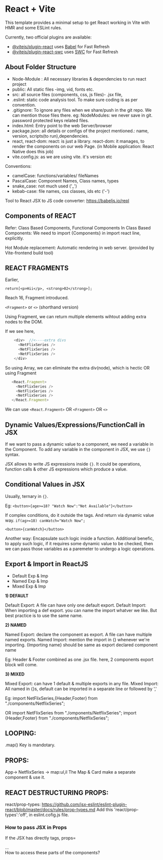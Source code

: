 # React + Vite

This template provides a minimal setup to get React working in Vite with HMR and some ESLint rules.

Currently, two official plugins are available:

- [@vitejs/plugin-react](https://github.com/vitejs/vite-plugin-react/blob/main/packages/plugin-react/README.md) uses [Babel](https://babeljs.io/) for Fast Refresh
- [@vitejs/plugin-react-swc](https://github.com/vitejs/vite-plugin-react-swc) uses [SWC](https://swc.rs/) for Fast Refresh


## About Folder Structure

* Node-Module : All necessary libraries & dependencies to run react project
* public: All static files -img, vid, fonts etc.
* src: all source files (components, css, js files)- .jsx file,
* .eslint: static code analysis tool. To make sure coding is as per convention.
* .gitignore: To ignore any files when we share/push in the git repo. We can mention those files there. eg: NodeModules: we never save in git. password protected keys related files.
* index.html: Entry point to the web Server/browser
* package.json: all details or configs of the project mentioned.: name, version, scripts(to run),dependencies.
* react, react-dom: react: is just a library. react-dom: it manages, to render the components on our web Page.
(in Mobile application: React Native does this job)
* vite.config.js: as we are using vite. it's version etc

Conventions:
* camelCase: functions/variables/ fileNames
* PascalCase: Component Names, Class names, types 
* snake_case: not much used ('_')
* kebab-case: file names, css classes, ids etc ('-')

Tool to React JSX to JS code converter: https://babeljs.io/repl

## Components of REACT

Refer: Class Based Components, Functional Components
In Class Based Components: We need to import {Components} in import react line, explicitly.

Hot Module replacement: Automatic rendering in web server. (provided by Vite-frontend build tool)

## REACT FRAGMENTS

Earlier, 

`return[<p>Hii</p>, <strong>02</strong>];`

Reach 16, Fragment introduced. 

 `<Fragment>` or `<>` (shorthand version)
 
 Using Fragment, we can return multiple elements wihtout adding extra nodes to the DOM.

If we see here,
```javascript
    <div>  //<----extra divs
      <NetFlixSeries /> 
      <NetFlixSeries />
      <NetFlixSeries />
    </div> 
 ````

 So using Array, we can eliminate the extra div(node), which is hectic OR using Fragment

 ```javascript
    <React.Fragment>
      <NetFlixSeries /> 
      <NetFlixSeries />
      <NetFlixSeries />
    </React.Fragment>
 ```
 We can use `<React.Fragment>` OR `<Fragment>` OR `<>`


 ## Dynamic Values/Expressions/FunctionCall in JSX

 If we want to pass a dynamic value to a component, we need a variable in the Component.
 To add any variable in the component in JSX, we use `{}` syntax.
 
 JSX allows to write JS expressions inside `{}`.
 It could be operations, function calls & other JS expressions which produce a value.
 
 ## Conditional Values in JSX
 Usually, ternary in `{}`.
 
 Eg: 
 `<button>{age>=18? "Watch Now":"Not Available"}</button>`

If complex conditions, 
do it outside the tags. And return via dynamic value way.
`if(ag>=18) canWatch="Watch Now";`

`<button>{canWatch}</button>`

Another way: Encapsulate such logic inside a function. 
Additional benefic, to apply such logic, if it requires some dynamic value to be checked, then we can pass those variables as a paremeter to undergo a logic operations.


## Export & Import in ReactJS
* Default Exp & Imp
* Named Exp & Imp
* Mixed Exp & Imp


**1) DEFAULT**

Default Export: A file can have only one default export.
Default Import: When importing a def export. you can name the import whatver we like.
But best practice is to use the same name.


**2) NAMED**

Named Export: declare the component as export. A file can have multiple named exports.
Named Import: mention the import in {} whenever we're importing.
        {Importing name} should be same as export declared component name

Eg: Header & Footer combined as one .jsx file. here, 2 components export block will come.


**3) MIXED**

Mixed Export: can have 1 default & multiple exports in any file.
Mixed Import: All named in {}s, default can be imported in a separate line or followed by ','

Eg:
import NetFlixSeries,{Header,Footer} from "./components/NetflixSeries";

OR
import NetFlixSeries from "./omponents/NetflixSeries";
import {Header,Footer} from "./components/NetflixSeries";

## LOOPING:
.map()
Key is mandotary.

## PROPS:
App-> NetflixSeries -> map:ul,il
The Map & Card make a separate component & use it.

## REACT DESTRUCTURING PROPS:

react/prop-types: 
https://github.com/jsx-eslint/eslint-plugin-react/blob/master/docs/rules/prop-types.md
Add this 'react/prop-types':'off', in eslint.cofig.js file.

### How to pass JSX in Props
If the JSX has directly tags, props= <div>...</div>
How to access these parts of the components?

